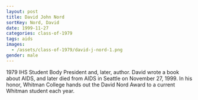 ```yaml
---
layout: post
title: David John Nord
sortKey: Nord, David
date: 1999-11-27
categories: class-of-1979
tags: aids
images:
  - /assets/class-of-1979/david-j-nord-1.png
gender: male
---
```

1979 IHS Student Body President and, later, author. David wrote a book about AIDS, and later died from AIDS in Seattle on November 27, 1999. In his honor, Whitman College hands out the David Nord Award to a current Whitman student each year.
